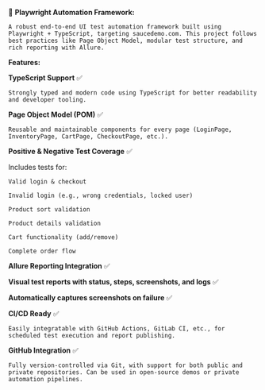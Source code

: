🧪 **Playwright Automation Framework:**

    A robust end-to-end UI test automation framework built using Playwright + TypeScript, targeting saucedemo.com. This project follows best practices like Page Object Model, modular test structure, and rich reporting with Allure.

**Features:**

**TypeScript Support** ✅

    Strongly typed and modern code using TypeScript for better readability and developer tooling.

**Page Object Model (POM)** ✅

    Reusable and maintainable components for every page (LoginPage, InventoryPage, CartPage, CheckoutPage, etc.).

**Positive & Negative Test Coverage** ✅

  Includes tests for:

    Valid login & checkout

    Invalid login (e.g., wrong credentials, locked user)

    Product sort validation

    Product details validation

    Cart functionality (add/remove)

    Complete order flow

**Allure Reporting Integration** ✅

**Visual test reports with status, steps, screenshots, and logs** ✅

**Automatically captures screenshots on failure** ✅

**CI/CD Ready** ✅

    Easily integratable with GitHub Actions, GitLab CI, etc., for scheduled test execution and report publishing.

**GitHub Integration** ✅

    Fully version-controlled via Git, with support for both public and private repositories. Can be used in open-source demos or private automation pipelines.

